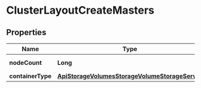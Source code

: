 

# ClusterLayoutCreateMasters

## Properties

Name | Type | Description | Notes
------------ | ------------- | ------------- | -------------
**nodeCount** | **Long** | Number of nodes |  [optional]
**containerType** | [**ApiStorageVolumesStorageVolumeStorageServer**](ApiStorageVolumesStorageVolumeStorageServer.md) |  | 



